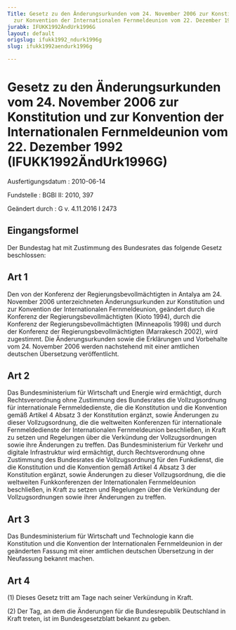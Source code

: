 ```yaml
---
Title: Gesetz zu den Änderungsurkunden vom 24. November 2006 zur Konstitution und
  zur Konvention der Internationalen Fernmeldeunion vom 22. Dezember 1992
jurabk: IFUKK1992ÄndUrk1996G
layout: default
origslug: ifukk1992_ndurk1996g
slug: ifukk1992aendurk1996g

---
```


# Gesetz zu den Änderungsurkunden vom 24. November 2006 zur Konstitution und zur Konvention der Internationalen Fernmeldeunion vom 22. Dezember 1992 (IFUKK1992ÄndUrk1996G)

Ausfertigungsdatum
:   2010-06-14

Fundstelle
:   BGBl II: 2010, 397

Geändert durch
:   G v. 4.11.2016 I 2473


## Eingangsformel

Der Bundestag hat mit Zustimmung des Bundesrates das folgende Gesetz beschlossen:


## Art 1

Den von der Konferenz der Regierungsbevollmächtigten in Antalya am 24. November 2006 unterzeichneten Änderungsurkunden zur Konstitution und zur Konvention der Internationalen Fernmeldeunion, geändert durch die Konferenz der Regierungsbevollmächtigten (Kioto 1994), durch die Konferenz der Regierungsbevollmächtigten (Minneapolis 1998) und durch der Konferenz der Regierungsbevollmächtigten (Marrakesch 2002), wird zugestimmt. Die Änderungsurkunden sowie die Erklärungen und Vorbehalte vom 24. November 2006 werden nachstehend mit einer amtlichen deutschen Übersetzung veröffentlicht.


## Art 2

Das Bundesministerium für Wirtschaft und Energie wird ermächtigt, durch Rechtsverordnung ohne Zustimmung des Bundesrates die Vollzugsordnung für internationale Fernmeldedienste, die die Konstitution und die Konvention gemäß Artikel 4 Absatz 3 der Konstitution ergänzt, sowie Änderungen zu dieser Vollzugsordnung, die die weltweiten Konferenzen für internationale Fernmeldedienste der Internationalen Fernmeldeunion beschließen, in Kraft zu setzen und Regelungen über die Verkündung der Vollzugsordnungen sowie ihre Änderungen zu treffen. Das Bundesministerium für Verkehr und digitale Infrastruktur wird ermächtigt, durch Rechtsverordnung ohne Zustimmung des Bundesrates die Vollzugsordnung für den Funkdienst, die die Konstitution und die Konvention gemäß Artikel 4 Absatz 3 der Konstitution ergänzt, sowie Änderungen zu dieser Vollzugsordnung, die die weltweiten Funkkonferenzen der Internationalen Fernmeldeunion beschließen, in Kraft zu setzen und Regelungen über die Verkündung der Vollzugsordnungen sowie ihrer Änderungen zu treffen.


## Art 3

Das Bundesministerium für Wirtschaft und Technologie kann die Konstitution und die Konvention der Internationalen Fernmeldeunion in der geänderten Fassung mit einer amtlichen deutschen Übersetzung in der Neufassung bekannt machen.


## Art 4

(1) Dieses Gesetz tritt am Tage nach seiner Verkündung in Kraft.

(2) Der Tag, an dem die Änderungen für die Bundesrepublik Deutschland in Kraft treten, ist im Bundesgesetzblatt bekannt zu geben.

